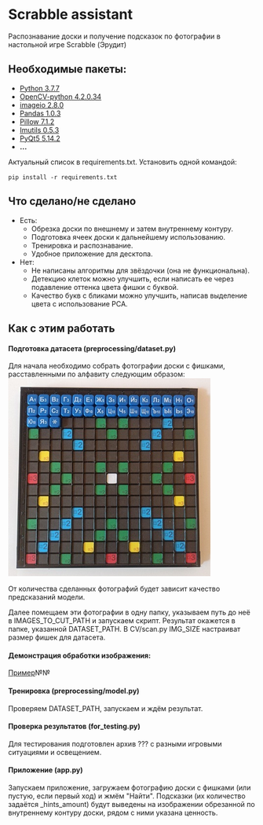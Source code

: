 # Scrabble assistant
Распознавание доски и получение подсказок по фотографии в настольной игре Scrabble (Эрудит)

## Необходимые пакеты:
- [Python 3.7.7](https://www.python.org/)
- [OpenCV-python 4.2.0.34](https://pypi.org/project/opencv-python/)
- [imageio 2.8.0](https://imageio.readthedocs.io/en/stable/installation.html)
- [Pandas 1.0.3](https://github.com/pandas-dev/pandas/releases)
- [Pillow 7.1.2](https://python-pillow.org/)
- [Imutils 0.5.3](https://github.com/jrosebr1/imutils)
- [PyQt5 5.14.2](https://pypi.org/project/PyQt5/)
- **...**

Актуальный список в requirements.txt. Установить одной командой:
```commandline
pip install -r requirements.txt
```
## Что сделано/не сделано

 - Есть:
   + Обрезка доски по внешнему и затем внутреннему контуру.
   + Подготовка ячеек доски к дальнейшему использованию.
   + Тренировка и распознавание.
   + Удобное приложение для десктопа.
 - Нет:
   + Не написаны алгоритмы для звёздочки (она не функциональна).
   + Детекцию клеток можно улучшить, если написать ее через 
   подавление оттенка цвета фишки с буквой.
   + Качество букв с бликами можно улучшить, написав выделение цвета с использование PCA.

## Как с этим работать
#### Подготовка датасета (preprocessing/dataset.py)
Для начала необходимо собрать фотографии доски с фишками, 
расставленными по алфавиту следующим образом:  
![Доска для датасета](resources/for_readme/raw.jpg)

От количества сделанных фотографий будет зависит качество предсказаний модели.

Далее помещаем эти фотографии в одну папку, указываем путь до неё в 
IMAGES_TO_CUT_PATH и запускаем скрипт. Результат окажется в папке, 
указанной DATASET_PATH. В CV/scan.py IMG_SIZE настраиват 
размер фишек для датасета.

#### Демонстрация обработки изображения:
[Пример](EXAMPLE.md)№№

#### Тренировка (preprocessing/model.py)
Проверяем DATASET_PATH, запускаем и ждём результат.

#### Проверка результатов (for_testing.py)
Для тестирования подготовлен архив ??? с разными 
игровыми ситуациями и освещением.

#### Приложение (app.py)
Запускаем приложение, загружаем фотографию доски с фишками 
(или пустую, если первый ход) и жмём "Найти". Подсказки 
(их количество задаётся _hints_amount) будут выведены на изображении 
обрезанной по внутреннему контуру доски, рядом с ними указана ценность.